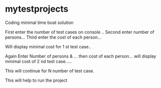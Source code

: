 # mytestprojects
Coding minimal time boat solution 

First enter the number of test cases on console ..
Second enter number of persons...
Third enter the cost of each person...

Will display minimal cost for 1 st test case..

Again Enter Number of persons & ...
then cost of each person...
will display minimal cost of 2 nd test case.....

This will continue for N number of test case.


This will help to run the project
